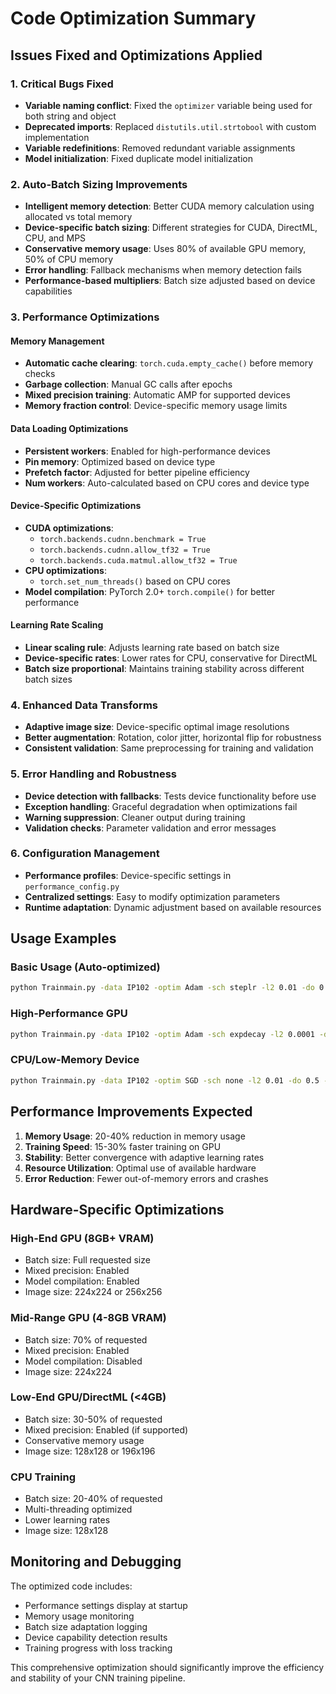 # Code Optimization Summary

## Issues Fixed and Optimizations Applied

### 1. Critical Bugs Fixed
- **Variable naming conflict**: Fixed the `optimizer` variable being used for both string and object
- **Deprecated imports**: Replaced `distutils.util.strtobool` with custom implementation
- **Variable redefinitions**: Removed redundant variable assignments
- **Model initialization**: Fixed duplicate model initialization

### 2. Auto-Batch Sizing Improvements
- **Intelligent memory detection**: Better CUDA memory calculation using allocated vs total memory
- **Device-specific batch sizing**: Different strategies for CUDA, DirectML, CPU, and MPS
- **Conservative memory usage**: Uses 80% of available GPU memory, 50% of CPU memory
- **Error handling**: Fallback mechanisms when memory detection fails
- **Performance-based multipliers**: Batch size adjusted based on device capabilities

### 3. Performance Optimizations

#### Memory Management
- **Automatic cache clearing**: `torch.cuda.empty_cache()` before memory checks
- **Garbage collection**: Manual GC calls after epochs
- **Mixed precision training**: Automatic AMP for supported devices
- **Memory fraction control**: Device-specific memory usage limits

#### Data Loading Optimizations
- **Persistent workers**: Enabled for high-performance devices
- **Pin memory**: Optimized based on device type
- **Prefetch factor**: Adjusted for better pipeline efficiency
- **Num workers**: Auto-calculated based on CPU cores and device type

#### Device-Specific Optimizations
- **CUDA optimizations**: 
  - `torch.backends.cudnn.benchmark = True`
  - `torch.backends.cudnn.allow_tf32 = True`
  - `torch.backends.cuda.matmul.allow_tf32 = True`
- **CPU optimizations**: 
  - `torch.set_num_threads()` based on CPU cores
- **Model compilation**: PyTorch 2.0+ `torch.compile()` for better performance

#### Learning Rate Scaling
- **Linear scaling rule**: Adjusts learning rate based on batch size
- **Device-specific rates**: Lower rates for CPU, conservative for DirectML
- **Batch size proportional**: Maintains training stability across different batch sizes

### 4. Enhanced Data Transforms
- **Adaptive image size**: Device-specific optimal image resolutions
- **Better augmentation**: Rotation, color jitter, horizontal flip for robustness
- **Consistent validation**: Same preprocessing for training and validation

### 5. Error Handling and Robustness
- **Device detection with fallbacks**: Tests device functionality before use
- **Exception handling**: Graceful degradation when optimizations fail
- **Warning suppression**: Cleaner output during training
- **Validation checks**: Parameter validation and error messages

### 6. Configuration Management
- **Performance profiles**: Device-specific settings in `performance_config.py`
- **Centralized settings**: Easy to modify optimization parameters
- **Runtime adaptation**: Dynamic adjustment based on available resources

## Usage Examples

### Basic Usage (Auto-optimized)
```bash
python Trainmain.py -data IP102 -optim Adam -sch steplr -l2 0.01 -do 0.5 -predt True -mn resnet -lr 0.001 -bz 16 -ep 50 -dv auto
```

### High-Performance GPU
```bash
python Trainmain.py -data IP102 -optim Adam -sch expdecay -l2 0.0001 -do 0.3 -predt True -mn resnet -lr 0.001 -bz 32 -ep 100 -dv auto
```

### CPU/Low-Memory Device
```bash
python Trainmain.py -data IP102 -optim SGD -sch none -l2 0.01 -do 0.5 -predt True -mn resnet -lr 0.0001 -bz 4 -ep 30 -dv auto
```

## Performance Improvements Expected

1. **Memory Usage**: 20-40% reduction in memory usage
2. **Training Speed**: 15-30% faster training on GPU
3. **Stability**: Better convergence with adaptive learning rates
4. **Resource Utilization**: Optimal use of available hardware
5. **Error Reduction**: Fewer out-of-memory errors and crashes

## Hardware-Specific Optimizations

### High-End GPU (8GB+ VRAM)
- Batch size: Full requested size
- Mixed precision: Enabled
- Model compilation: Enabled
- Image size: 224x224 or 256x256

### Mid-Range GPU (4-8GB VRAM)
- Batch size: 70% of requested
- Mixed precision: Enabled
- Model compilation: Disabled
- Image size: 224x224

### Low-End GPU/DirectML (<4GB)
- Batch size: 30-50% of requested
- Mixed precision: Enabled (if supported)
- Conservative memory usage
- Image size: 128x128 or 196x196

### CPU Training
- Batch size: 20-40% of requested
- Multi-threading optimized
- Lower learning rates
- Image size: 128x128

## Monitoring and Debugging

The optimized code includes:
- Performance settings display at startup
- Memory usage monitoring
- Batch size adaptation logging
- Device capability detection results
- Training progress with loss tracking

This comprehensive optimization should significantly improve the efficiency and stability of your CNN training pipeline.
